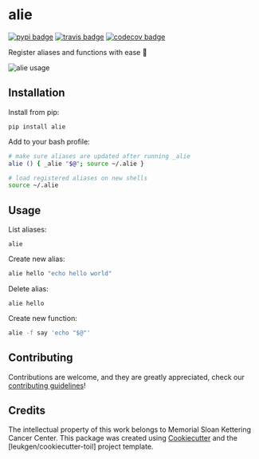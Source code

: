 # alie

[![pypi badge][pypi_badge]][pypi_base]
[![travis badge][travis_badge]][travis_base]
[![codecov badge][codecov_badge]][codecov_base]

Register aliases and functions with ease 👟

![alie usage][gif]

## Installation

Install from pip:

    pip install alie

Add to your bash profile:

```bash
# make sure aliases are updated after running _alie
alie () { _alie "$@"; source ~/.alie }

# load registered aliases on new shells
source ~/.alie
```

## Usage

List aliases:

    alie

Create new alias:

```bash
alie hello "echo hello world"
```

Delete alias:

    alie hello

Create new function:

```bash
alie -f say 'echo "$@"'
```

## Contributing

Contributions are welcome, and they are greatly appreciated, check our [contributing guidelines](.github/CONTRIBUTING.md)!

## Credits

The intellectual property of this work belongs to Memorial Sloan Kettering Cancer Center. This package was created using [Cookiecutter] and the [leukgen/cookiecutter-toil] project template.

[cookiecutter]: https://github.com/audreyr/cookiecutter
[codecov_badge]: https://codecov.io/gh/jsmedmar/alie/branch/master/graph/badge.svg
[codecov_base]: https://codecov.io/gh/jsmedmar/alie
[pypi_badge]: https://img.shields.io/pypi/v/alie.svg
[pypi_base]: https://pypi.python.org/pypi/alie
[travis_badge]: https://img.shields.io/travis/jsmedmar/alie.svg
[travis_base]: https://travis-ci.org/jsmedmar/alie
[gif]: https://user-images.githubusercontent.com/8843150/44878536-22374a00-ac75-11e8-8ed0-6d69efd2c495.gif

